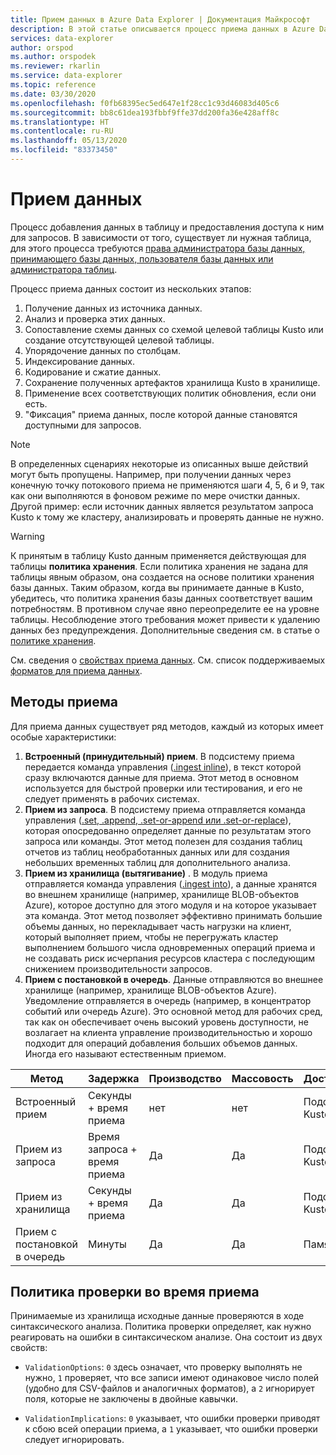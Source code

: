 ```yaml
---
title: Прием данных в Azure Data Explorer | Документация Майкрософт
description: В этой статье описывается процесс приема данных в Azure Data Explorer.
services: data-explorer
author: orspod
ms.author: orspodek
ms.reviewer: rkarlin
ms.service: data-explorer
ms.topic: reference
ms.date: 03/30/2020
ms.openlocfilehash: f0fb68395ec5ed647e1f28cc1c93d46083d405c6
ms.sourcegitcommit: bb8c61dea193fbbf9ffe37dd200fa36e428aff8c
ms.translationtype: HT
ms.contentlocale: ru-RU
ms.lasthandoff: 05/13/2020
ms.locfileid: "83373450"
---
```

# <a name="data-ingestion"></a>Прием данных

Процесс добавления данных в таблицу и предоставления доступа к ним для запросов.
В зависимости от того, существует ли нужная таблица, для этого процесса требуются [права администратора базы данных, принимающего базы данных, пользователя базы данных или администратора таблиц](../access-control/role-based-authorization.md).

Процесс приема данных состоит из нескольких этапов:

1. Получение данных из источника данных.
1. Анализ и проверка этих данных.
1. Сопоставление схемы данных со схемой целевой таблицы Kusto или создание отсутствующей целевой таблицы.
1. Упорядочение данных по столбцам.
1. Индексирование данных.
1. Кодирование и сжатие данных.
1. Сохранение полученных артефактов хранилища Kusto в хранилище.
1. Применение всех соответствующих политик обновления, если они есть.
1. "Фиксация" приема данных, после которой данные становятся доступными для запросов.

> [!NOTE]
> В определенных сценариях некоторые из описанных выше действий могут быть пропущены.
> Например, при получении данных через конечную точку потокового приема не применяются шаги 4, 5, 6 и 9, так как они выполняются в фоновом режиме по мере очистки данных.
> Другой пример: если источник данных является результатом запроса Kusto к тому же кластеру, анализировать и проверять данные не нужно.

> [!WARNING]
> К принятым в таблицу Kusto данным применяется действующая для таблицы **политика хранения**.
> Если политика хранения не задана для таблицы явным образом, она создается на основе политики хранения базы данных. Таким образом, когда вы принимаете данные в Kusto, убедитесь, что политика хранения базы данных соответствует вашим потребностям. В противном случае явно переопределите ее на уровне таблицы. Несоблюдение этого требования может привести к удалению данных без предупреждения. Дополнительные сведения см. в статье о [политике хранения](https://kusto.azurewebsites.net/docs/concepts/retentionpolicy.html).

См. сведения о [свойствах приема данных](../../../ingestion-properties.md).
См. список поддерживаемых [форматов для приема данных](../../../ingestion-supported-formats.md).



## <a name="ingestion-methods"></a>Методы приема

Для приема данных существует ряд методов, каждый из которых имеет особые характеристики:

1. **Встроенный (принудительный) прием**. В подсистему приема передается команда управления ([.ingest inline](./ingest-inline.md)), в текст которой сразу включаются данные для приема.
   Этот метод в основном используется для быстрой проверки или тестирования, и его не следует применять в рабочих системах.
1. **Прием из запроса**. В подсистему приема отправляется команда управления ([.set, .append, .set-or-append или .set-or-replace](./ingest-from-query.md)), которая опосредованно определяет данные по результатам этого запроса или команды.
   Этот метод полезен для создания таблиц отчетов из таблиц необработанных данных или для создания небольших временных таблиц для дополнительного анализа.
1. **Прием из хранилища (вытягивание)** . В модуль приема отправляется команда управления ([.ingest into](./ingest-from-storage.md)), а данные хранятся во внешнем хранилище (например, хранилище BLOB-объектов Azure), которое доступно для этого модуля и на которое указывает эта команда.
   Этот метод позволяет эффективно принимать большие объемы данных, но перекладывает часть нагрузки на клиент, который выполняет прием, чтобы не перегружать кластер выполнением большого числа одновременных операций приема и не создавать риск исчерпания ресурсов кластера с последующим снижением производительности запросов.
1. **Прием с постановкой в очередь**. Данные отправляются во внешнее хранилище (например, хранилище BLOB-объектов Azure). Уведомление отправляется в очередь (например, в концентратор событий или очередь Azure).
   Это основной метод для рабочих сред, так как он обеспечивает очень высокий уровень доступности, не возлагает на клиента управление производительностью и хорошо подходит для операций добавления больших объемов данных. Иногда его называют естественным приемом.


|Метод             |Задержка                 |Производство|Массовость|Доступность|Синхронность|
|-------------------|------------------------|----------|----|------------|-------------|
|Встроенный прием   |Секунды + время приема   |нет        |нет  |Подсистема Kusto|Синхронная  |
|Прием из запроса  |Время запроса + время приема|Да       |Да |Подсистема Kusto|Синхронная  |
|Прием из хранилища|Секунды + время приема   |Да       |Да |Подсистема Kusto|both         |
|Прием с постановкой в очередь   |Минуты                 |Да       |Да |Память     |Асинхронная |

## <a name="validation-policy-during-ingestion"></a>Политика проверки во время приема

Принимаемые из хранилища исходные данные проверяются в ходе синтаксического анализа.
Политика проверки определяет, как нужно реагировать на ошибки в синтаксическом анализе. Она состоит из двух свойств:

* `ValidationOptions`: `0` здесь означает, что проверку выполнять не нужно, `1` проверяет, что все записи имеют одинаковое число полей (удобно для CSV-файлов и аналогичных форматов), а `2` игнорирует поля, которые не заключены в двойные кавычки.

* `ValidationImplications`: `0` указывает, что ошибки проверки приводят к сбою всей операции приема, а `1` указывает, что ошибки проверки следует игнорировать.
